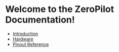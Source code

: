 # Welcome to the ZeroPilot Documentation!

- [Introduction](zeropilot/introduction)
- [Hardware](zeropilot/hardware)
- [Pinout Reference](zeropilot/pinout_reference)
